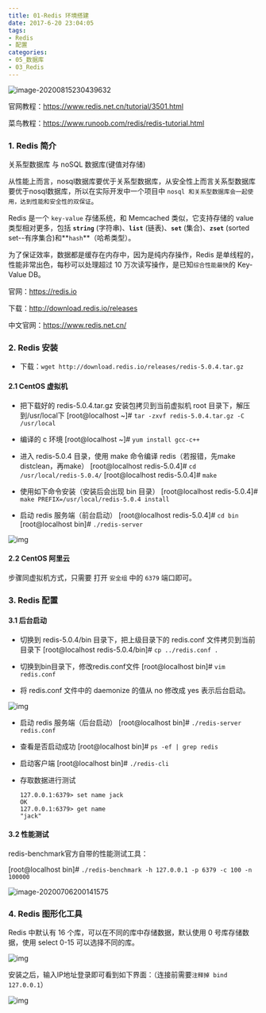```yaml
---
title: 01-Redis 环境搭建
date: 2017-6-20 23:04:05
tags:
- Redis
- 配置
categories: 
- 05_数据库
- 03_Redis
---
```


![image-20200815230439632](https://jy-imgs.oss-cn-beijing.aliyuncs.com/img/20200815230440.png)

官网教程：https://www.redis.net.cn/tutorial/3501.html

菜鸟教程：https://www.runoob.com/redis/redis-tutorial.html



### 1. Redis 简介

关系型数据库 与 noSQL 数据库(键值对存储)

从性能上而言，nosql数据库要优于关系型数据库，从安全性上而言关系型数据库要优于nosql数据库，所以在实际开发中一个项目中 `nosql 和关系型数据库会一起使用，达到性能和安全性的双保证`。

Redis 是一个 `key-value` 存储系统，和 Memcached 类似，它支持存储的 value 类型相对更多，包括 **`string`** (字符串)、**`list`** (链表)、**`set`** (集合)、**`zset`** (sorted set--有序集合)和**`hash`**（哈希类型）。

为了保证效率，数据都是缓存在内存中，因为是纯内存操作，Redis 是单线程的，性能非常出色，每秒可以处理超过 10 万次读写操作，是已知`综合性能最快`的 Key-Value DB。



官网：https://redis.io

下载：http://download.redis.io/releases

中文官网：https://www.redis.net.cn/



### 2. Redis 安装

* 下载：`wget http://download.redis.io/releases/redis-5.0.4.tar.gz`

#### 2.1 CentOS 虚拟机

* 把下载好的 redis-5.0.4.tar.gz 安装包拷贝到当前虚拟机 root 目录下，解压到/usr/local下
    [root@localhost ~]# `tar -zxvf redis-5.0.4.tar.gz -C /usr/local`

 

* 编译的 c 环境
    [root@localhost ~]# `yum install gcc-c++`

 

* 进入 redis-5.0.4 目录，使用 make 命令编译 redis（若报错，先make distclean，再make）
    [root@localhost redis-5.0.4]# `cd /usr/local/redis-5.0.4/`
    [root@localhost redis-5.0.4]# `make`

 

* 使用如下命令安装（安装后会出现 bin 目录）
    [root@localhost redis-5.0.4]# `make PREFIX=/usr/local/redis-5.0.4 install`

 

* 启动 redis 服务端（前台启动）
    [root@localhost redis-5.0.4]# `cd bin`
    [root@localhost bin]# `./redis-server`

![img](https://jy-imgs.oss-cn-beijing.aliyuncs.com/img/20200706195758.png)



#### 2.2 CentOS 阿里云

步骤同虚拟机方式，只需要 打开 `安全组` 中的 `6379` 端口即可。



### 3. Redis 配置

#### 3.1 后台启动

* 切换到 redis-5.0.4/bin 目录下，把上级目录下的 redis.conf 文件拷贝到当前目录下
    [root@localhost redis-5.0.4/bin]# `cp ../redis.conf .`

 

* 切换到bin目录下，修改redis.conf文件
    [root@localhost bin]# `vim redis.conf`

 

* 将 redis.conf 文件中的 daemonize 的值从 no 修改成 yes 表示后台启动。

![img](https://jy-imgs.oss-cn-beijing.aliyuncs.com/img/20200706195846.png)

* 启动 redis 服务端（后台启动）
    [root@localhost bin]# `./redis-server redis.conf`

 

* 查看是否启动成功
    [root@localhost bin]# `ps -ef | grep redis`

 

* 启动客户端
    [root@localhost bin]# `./redis-cli`

 

* 存取数据进行测试

    ```
    127.0.0.1:6379> set name jack
    OK
    127.0.0.1:6379> get name
    "jack"
    ```







#### 3.2 性能测试

redis-benchmark官方自带的性能测试工具：

[root@localhost bin]# `./redis-benchmark -h 127.0.0.1 -p 6379 -c 100 -n 100000`

![image-20200706200141575](https://jy-imgs.oss-cn-beijing.aliyuncs.com/img/20200706200142.png)



### 4. Redis 图形化工具

Redis 中默认有 16 个库，可以在不同的库中存储数据，默认使用 0 号库存储数据，使用 select 0-15 可以选择不同的库。 

![img](https://jy-imgs.oss-cn-beijing.aliyuncs.com/img/20200707201304.png)

 

安装之后，输入IP地址登录即可看到如下界面：（连接前需要`注释掉 bind 127.0.0.1`）

![img](https://jy-imgs.oss-cn-beijing.aliyuncs.com/img/20200707201322.png)



